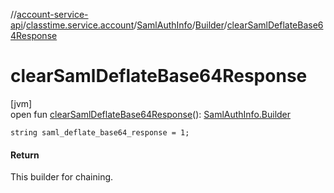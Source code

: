 //[account-service-api](../../../../index.md)/[classtime.service.account](../../index.md)/[SamlAuthInfo](../index.md)/[Builder](index.md)/[clearSamlDeflateBase64Response](clear-saml-deflate-base64-response.md)

# clearSamlDeflateBase64Response

[jvm]\
open fun [clearSamlDeflateBase64Response](clear-saml-deflate-base64-response.md)(): [SamlAuthInfo.Builder](index.md)

`string saml_deflate_base64_response = 1;`

#### Return

This builder for chaining.
